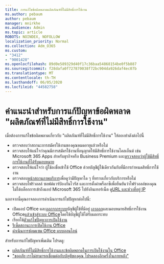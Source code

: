 ```yaml
---
title: การแก้ไขข้อผิดพลาดผลิตภัณฑ์ที่ไม่มีสิทธิ์การใช้งาน
ms.author: pebaum
author: pebaum
manager: mnirkhe
ms.audience: Admin
ms.topic: article
ROBOTS: NOINDEX, NOFOLLOW
localization_priority: Normal
ms.collection: Adm_O365
ms.custom:
- "3412"
- "9001428"
ms.openlocfilehash: 89d0e589329d40f17c36baa54868154be0f5b887
ms.sourcegitcommit: f28dafa0f727870038f72bc904da926daf4ec07b
ms.translationtype: MT
ms.contentlocale: th-TH
ms.lasthandoff: 06/05/2020
ms.locfileid: "44582758"
---
```

# <a name="suggestions-for-solving-unlicensed-product-errors"></a>คําแนะนําสําหรับการแก้ปัญหาข้อผิดพลาด "ผลิตภัณฑ์ที่ไม่มีสิทธิ์การใช้งาน"

เมื่อต้องการแก้ไขข้อผิดพลาดเกี่ยวกับ "ผลิตภัณฑ์ที่ไม่มีสิทธิ์การใช้งาน" ให้ลองทําดังต่อไปนี้

- ตรวจสอบว่าสถานะการสมัครใช้งานของคุณหมดอายุแล้วหรือไม่
- ตรวจสอบให้แน่ใจว่าคุณมีการสมัครใช้งานที่อนุญาตให้มีสิทธิ์การใช้งานไคลเอ็นต์ เช่น Microsoft 365 Apps สําหรับธุรกิจหรือ Business Premium และ[ตรวจสอบว่าผู้ใช้มีสิทธิ์การใช้งานที่ได้รับมอบหมาย](https://docs.microsoft.com/microsoft-365/admin/add-users/add-users) 
- ตรวจสอบให้แน่ใจว่า ผู้ใช้ลงชื่อเข้าใช้ Office ด้วยบัญชีผู้ใช้เดียวกันกับที่มีการกําหนดสิทธิ์การใช้งาน
- ตรวจสอบ[หน้าสถานภาพบริการ](https://docs.microsoft.com/office365/enterprise/view-service-health)เพื่อดูว่ามีปัญหาใด ๆ ที่ทราบเกี่ยวกับบริการหรือไม่
- ตรวจสอบไฟร์วอลล์ ซอฟต์แวร์ป้องกันไวรัส และการตั้งค่าพร็อกซีเพื่อยืนยันว่าไฟร์วอลล์ของคุณไม่ได้บล็อกการเข้าถึงแอป Microsoft 365 ไปยังอินเทอร์เน็ต ดู[URL และช่วงที่อยู่ IP](https://docs.microsoft.com/office365/enterprise/urls-and-ip-address-ranges)

นอกจากนี้คุณอาจลองการดําเนินการแก้ไขปัญหาต่อไปนี้: 

- เปิดแอป Office และ[ออกจากระบบ](https://support.office.com/article/5a20dc11-47e9-4b6f-945d-478cb6d92071)บัญชีผู้ใช้ที่มีอยู่ [เอาออก](https://docs.microsoft.com/microsoft-365/admin/manage/remove-licenses-from-users)และมอบหมายสิทธิ์การใช้งาน Office[แล้ว](https://docs.microsoft.com/microsoft-365/admin/manage/assign-licenses-to-users)[เข้าสู่ระบบ Office](https://support.office.com/article/628ea040-f265-49de-b986-be09c3ebf8a9)โดยใช้บัญชีผู้ใช้ได้รับผลกระทบ
- เรียกใช้[ตัวแก้ไขปัญหาการเปิดใช้งาน](https://aka.ms/SARA-OfficeActivation-Alchemy)
- [รีเซ็ตสถานะการเปิดใช้งาน Office](https://docs.microsoft.com/office365/troubleshoot/activation/reset-office-365-proplus-activation-state) 
- [ดําเนินการซ่อมแซม Office แบบออนไลน์](https://support.office.com/Article/7821d4b6-7c1d-4205-aa0e-a6b40c5bb88b)

สําหรับการแก้ไขปัญหาเพิ่มเติม โปรดดู: 

- [ผลิตภัณฑ์ที่ไม่มีสิทธิ์การใช้งานและข้อผิดพลาดในการเปิดใช้งานใน Office](https://support.office.com/Article/0d23d3c0-c19c-4b2f-9845-5344fedc4380)
- ["ขออภัย เราไม่สามารถเชื่อมต่อกับบัญชีของคุณ โปรดลองอีกครั้งในภายหลัง"](https://docs.microsoft.com/office/troubleshoot/activation-installation/issue-when-activate-office-from-office-365)